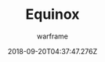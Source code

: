 ---
title: Equinox
seoTitle: Warframe Equinox. Equinox Abilities. Warfame Equinox Builds
description: Equinox is able to change between two forms, the Day Form and the Night Form. Each form has distinct abilities with the Day Form being more about offense and the Night Form about defense.
date: 2018-09-20T04:37:47.276Z
author: warframe
layout: warframes
permalink: /warframes/equinox/
image: /images/frames/equinox.jpg
video_url: uRa0Jv5dd-g
footerImage: /images/frames/equinox.jpg
---
